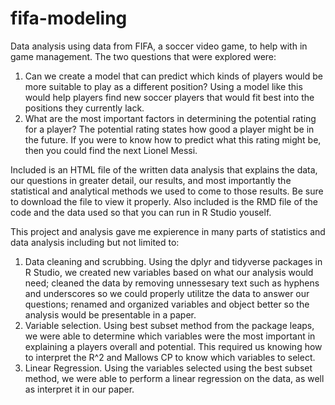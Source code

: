 # fifa-modeling
Data analysis using data from FIFA, a soccer video game, to help with in game management. The two questions that were explored were: 

1. Can we create a model that can predict which kinds of players would be more suitable to play as a different position? Using a model like this would help players find new soccer players that would fit best into the positions they currently lack.
2. What are the most important factors in determining the potential rating for a player? The potential rating states how good a player might be in the future. If you were to know how to predict what this rating might be, then you could find the next Lionel Messi.

Included is an HTML file of the written data analysis that explains the data, our questions in greater detail, our results, and most importantly the statistical and analytical methods we used to come to those results. Be sure to download the file to view it properly. 
Also included is the RMD file of the code and the data used so that you can run in R Studio youself. 

This project and analysis gave me expierence in many parts of statistics and data analysis including but not limited to:

1. Data cleaning and scrubbing. Using the dplyr and tidyverse packages in R Studio, we created new variables based on what our analysis would need; cleaned the data by removing unnessesary text such as hyphens and underscores so we could properly utilitze the data to answer our questions; renamed and organized variables and object better so the analysis would be presentable in a paper. 
2. Variable selection. Using best subset method from the package leaps, we were able to determine which variables were the most important in explaining a players overall and potential. This required us knowing how to interpret the R^2 and Mallows CP to know which variables to select.
3. Linear Regression. Using the variables selected using the best subset method, we were able to perform a linear regression on the data, as well as interpret it in our paper. 
